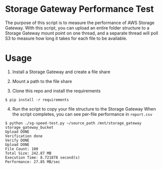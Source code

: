 # Storage Gateway Performance Test
The purpose of this script is to measure the performance of AWS Storage Gateway. With this script, you can upload an entire folder structure to a Storage Gateway mount point on one thread, and a separate thread will poll S3 to measure how long it takes for each file to be available.

# Usage
1. Install a Storage Gateway and create a file share

2. Mount a path to the file share

3. Clone this repo and install the requirements
````
$ pip install -r requirements
````
4. Run the script to copy your file structure to the Storage Gateway
When the script completes, you can see per-file performance in `report.csv`
````
$ python ./sg-speed-test.py ~/source_path /mnt/storage_gateway storage_gateway_bucket
Upload DONE
Verification done
Verify DONE
Upload DONE
File Count: 100
Total Size: 242.87 MB
Execution Time: 8.721878 second(s)
Performance: 27.85 MB/sec

